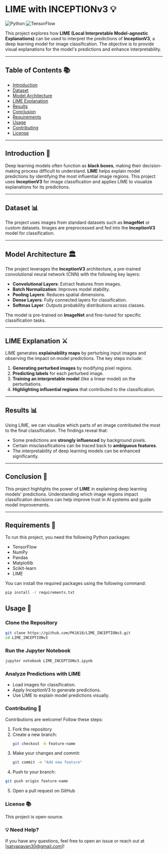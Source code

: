 # LIME with INCEPTIONv3 💡

![Python](https://img.shields.io/badge/Python-3.8%2B-blue)
![TensorFlow](https://img.shields.io/badge/TensorFlow-2.x-orange)

This project explores how **LIME (Local Interpretable Model-agnostic Explanations)** can be used to interpret the predictions of **InceptionV3**, a deep learning model for image classification. The objective is to provide visual explanations for the model's predictions and enhance interpretability.

---

## Table of Contents 📚
- [Introduction](#introduction)
- [Dataset](#dataset)
- [Model Architecture](#model-architecture)
- [LIME Explanation](#lime-explanation)
- [Results](#results)
- [Conclusion](#conclusion)
- [Requirements](#requirements)
- [Usage](#usage)
- [Contributing](#contributing)
- [License](#license)

---

## Introduction 🧠

Deep learning models often function as **black boxes**, making their decision-making process difficult to understand. **LIME** helps explain model predictions by identifying the most influential image regions. This project uses **InceptionV3** for image classification and applies LIME to visualize explanations for its predictions.

---

## Dataset 📊

The project uses images from standard datasets such as **ImageNet** or custom datasets. Images are preprocessed and fed into the **InceptionV3** model for classification.

---

## Model Architecture 🏛️

The project leverages the **InceptionV3** architecture, a pre-trained convolutional neural network (CNN) with the following key layers:

- **Convolutional Layers**: Extract features from images.
- **Batch Normalization**: Improves model stability.
- **Pooling Layers**: Reduces spatial dimensions.
- **Dense Layers**: Fully connected layers for classification.
- **Softmax Layer**: Outputs probability distributions across classes.

The model is pre-trained on **ImageNet** and fine-tuned for specific classification tasks.

---

## LIME Explanation ⚔️

LIME generates **explainability maps** by perturbing input images and observing the impact on model predictions. The key steps include:
1. **Generating perturbed images** by modifying pixel regions.
2. **Predicting labels** for each perturbed image.
3. **Training an interpretable model** (like a linear model) on the perturbations.
4. **Highlighting influential regions** that contributed to the classification.

---

## Results 📊

Using LIME, we can visualize which parts of an image contributed the most to the final classification. The findings reveal that:

- Some predictions are **strongly influenced** by background pixels.
- Certain misclassifications can be traced back to **ambiguous features**.
- The interpretability of deep learning models can be enhanced significantly.

---

## Conclusion 🏁

This project highlights the power of **LIME** in explaining deep learning models' predictions. Understanding which image regions impact classification decisions can help improve trust in AI systems and guide model improvements.

---

## Requirements 🛀

To run this project, you need the following Python packages:

- TensorFlow
- NumPy
- Pandas
- Matplotlib
- Scikit-learn
- LIME

You can install the required packages using the following command:

```bash
pip install -r requirements.txt
```

## Usage 🚀

### Clone the Repository
```bash
git clone https://github.com/PK1618/LIME_INCEPTIONv3.git
cd LIME_INCEPTIONv3
```
### Run the Jupyter Notebook
```bash
jupyter notebook LIME_INCEPTIONv3.ipynb
```
### Analyze Predictions with LIME
- Load images for classification.
- Apply InceptionV3 to generate predictions.
- Use LIME to explain model predictions visually.
### Contributing 🤝
Contributions are welcome! Follow these steps:
1. Fork the repository
2. Create a new branch:
   ```bash
   git checkout -b feature-name
   ```
3. Make your changes and commit:
   ```bash
   git commit -m "Add new feature"
   ```
4. Push to your branch:
  ```bash
  git push origin feature-name
  ```
5. Open a pull request on GitHub
### License 📚
This project is open-source.
### 💡 Need Help?
If you have any questions, feel free to open an issue or reach out at [satyapavan30@gmail.com]!
